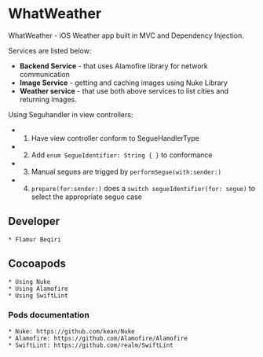 # WhatWeather
WhatWeather - iOS Weather app built in MVC and Dependency Injection.

Services are listed below:
  - **Backend Service** - that uses Alamofire library for network communication
  - **Image Service** - getting and caching images using Nuke Library
  - **Weather service** - that use both above services to list cities and returning images.

Using Seguhandler in view controllers:
  - 1) Have view controller conform to SegueHandlerType
  - 2) Add `enum SegueIdentifier: String { }` to conformance
  - 3) Manual segues are trigged by `performSegue(with:sender:)`
  - 4) `prepare(for:sender:)` does a `switch segueIdentifier(for: segue)` to select the appropriate segue case

## Developer ##
    * Flamur Beqiri

## Cocoapods ##
    * Using Nuke
    * Using Alamofire
    * Using SwiftLint
    
### Pods documentation ###
    * Nuke: https://github.com/kean/Nuke
    * Alamofire: https://github.com/Alamofire/Alamofire
    * SwiftLint: https://github.com/realm/SwiftLint
